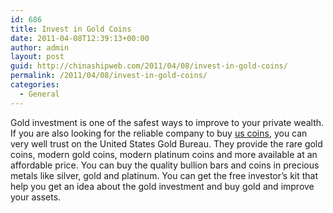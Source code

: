 ```yaml
---
id: 686
title: Invest in Gold Coins
date: 2011-04-08T12:39:13+00:00
author: admin
layout: post
guid: http://chinashipweb.com/2011/04/08/invest-in-gold-coins/
permalink: /2011/04/08/invest-in-gold-coins/
categories:
  - General
---
```

Gold investment is one of the safest ways to improve to your private wealth. If you are also looking for the reliable company to buy [us coins](http://www.usgoldbureau.com), you can very well trust on the United States Gold Bureau. They provide the rare gold coins, modern gold coins, modern platinum coins and more available at an affordable price. You can buy the quality bullion bars and coins in precious metals like silver, gold and platinum. You can get the free investor&#8217;s kit that help you get an idea about the gold investment and buy gold and improve your assets.